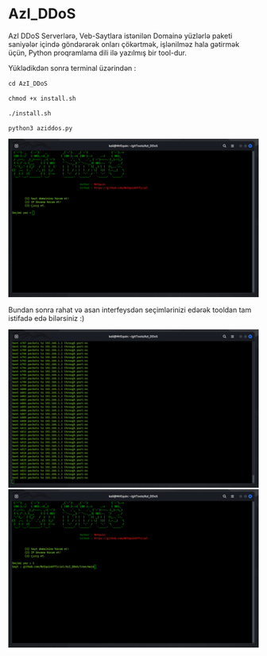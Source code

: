 # AzI_DDoS
AzI DDoS Serverlərə, Veb-Saytlara istənilən Domainə yüzlərlə paketi saniyələr içində göndərərək onları çökərtmək, işlənilməz hala gətirmək üçün, Python proqramlama dili ilə yazılmış bir tool-dur.

Yüklədikdən sonra terminal üzərindən :
```
cd AzI_DDoS
```
```
chmod +x install.sh
```
```
./install.sh
```
```
python3 aziddos.py
```

![alt text](https://github.com/MrEquinOfficial/AzI_DDoS/blob/main/picture1.png?raw=true)

Bundan sonra rahat və asan interfeysdən seçimlərinizi edərək tooldan tam istifadə edə bilərsiniz :)

![alt text](https://github.com/MrEquinOfficial/AzI_DDoS/blob/main/picture2.png?raw=true)
![alt text](https://github.com/MrEquinOfficial/AzI_DDoS/blob/main/picture3.png?raw=true)
